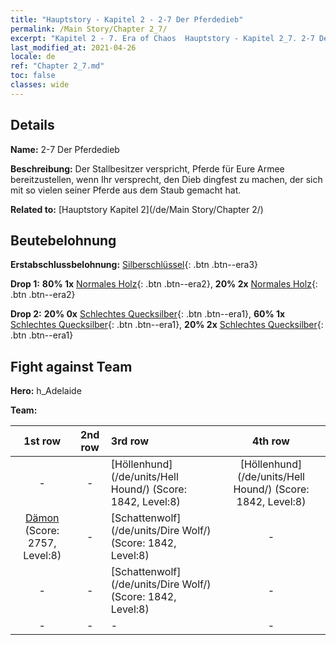 ```yaml
---
title: "Hauptstory - Kapitel 2 - 2-7 Der Pferdedieb"
permalink: /Main Story/Chapter 2_7/
excerpt: "Kapitel 2 - 7. Era of Chaos  Hauptstory - Kapitel 2_7. 2-7 Der Pferdedieb"
last_modified_at: 2021-04-26
locale: de
ref: "Chapter 2_7.md"
toc: false
classes: wide
---
```


## Details

 **Name:** 2-7 Der Pferdedieb

 **Beschreibung:** Der Stallbesitzer verspricht, Pferde für Eure Armee bereitzustellen, wenn Ihr versprecht, den Dieb dingfest zu machen, der sich mit so vielen seiner Pferde aus dem Staub gemacht hat.

 **Related to:** [Hauptstory Kapitel 2](/de/Main Story/Chapter 2/)

## Beutebelohnung

 **Erstabschlussbelohnung:** [Silberschlüssel](/ItemsDE/con_693/){: .btn .btn--era3}

 **Drop 1:** **80% 1x** [Normales Holz](/ItemsDE/mat_7/){: .btn .btn--era2}, **20% 2x** [Normales Holz](/ItemsDE/mat_7/){: .btn .btn--era2}

 **Drop 2:** **20% 0x** [Schlechtes Quecksilber](/ItemsDE/mat_2/){: .btn .btn--era1}, **60% 1x** [Schlechtes Quecksilber](/ItemsDE/mat_2/){: .btn .btn--era1}, **20% 2x** [Schlechtes Quecksilber](/ItemsDE/mat_2/){: .btn .btn--era1}


## Fight against Team
 **Hero:** h_Adelaide

 **Team:**


  | 1st row | 2nd row | 3rd row | 4th row |
  |:----:|:----:|:----|:----:|
  | - | - | [Höllenhund](/de/units/Hell Hound/) (Score: 1842, Level:8)  | [Höllenhund](/de/units/Hell Hound/) (Score: 1842, Level:8)  |
  | [Dämon](/de/units/Demon/) (Score: 2757, Level:8)  | - | [Schattenwolf](/de/units/Dire Wolf/) (Score: 1842, Level:8)  | - |
  | - | - | [Schattenwolf](/de/units/Dire Wolf/) (Score: 1842, Level:8)  | - |
  | - | - | - | - |



